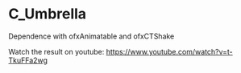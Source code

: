 # C_Umbrella
Dependence with ofxAnimatable and ofxCTShake

Watch the result on youtube:
https://www.youtube.com/watch?v=t-TkuFFa2wg
